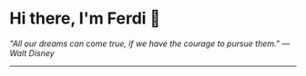 <h1>Hi there, I'm Ferdi 👋</h1>

<p><em>
  "All our dreams can come true, if we have the courage to pursue them." — Walt Disney
</em></p>

---
